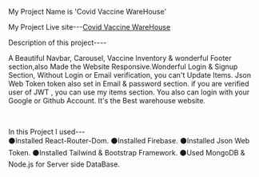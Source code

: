 My Project Name is 'Covid Vaccine WareHouse'

My Project Live site---[Covid Vaccine WareHouse](https://covid-vaccine-warehouse.netlify.app/)

Description of this project----
<br/>

A Beautiful Navbar, Carousel, Vaccine Inventory & wonderful Footer section,also Made the Website Responsive.Wonderful Login & Signup Section, Without Login or Email verification, you can't Update Items. Json Web Token token also set in Email & password section. if you are verified user of JWT , you can use my items section. You also can login with your Google or Github Account. It's the Best warehouse website. 


<br/>

In this Project I used---
<br/>
⚫Installed React-Router-Dom.
⚫Installed Firebase.
⚫Installed Json Web Token.
⚫Installed Tailwind & Bootstrap Framework.
⚫Used MongoDB & Node.js for Server side DataBase.



